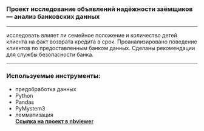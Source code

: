### Проект исследование объявлений надёжности заёмщиков — анализ банковских данных 
_______________________________________________
исследовать влияет ли семейное положение и количество детей клиента на факт возврата кредита в срок. Проанализировано поведение клиентов по предоставленным банком данных. Сделаны рекомендации для службы безопасности банка.
_______________________________
### Используемые инструменты:
- предобработка данных
- Python
- Pandas
- PyMystem3
- лемматизация  
[**Ссылка на проект в nbviewer**](https://nbviewer.jupyter.org/github/konicaRu/i_am_data_analyst/blob/master/1_project__bank_credit_department/1_project_git_finance_bank_loan.ipynb)
